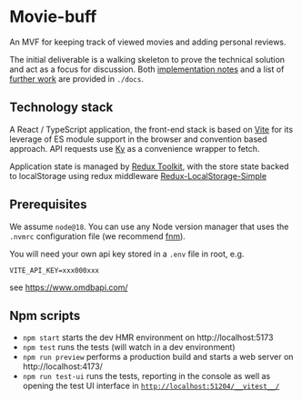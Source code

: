 # Movie-buff

An MVF for keeping track of viewed movies and adding personal reviews.

The initial deliverable is a walking skeleton to prove the technical solution and act as a focus for discussion. Both [implementation notes](docs/notes.md) and a list of [further work](docs/further-work.md) are provided in `./docs`.

## Technology stack

A React / TypeScript application, the front-end stack is based on [Vite](https://vitejs.dev/) for its leverage of ES module support in the browser and convention based approach. API requests use [Ky](https://github.com/sindresorhus/ky#readme) as a convenience wrapper to fetch.

Application state is managed by [Redux Toolkit](https://redux-toolkit.js.org/), with the store state backed to localStorage using redux middleware [Redux-LocalStorage-Simple](https://github.com/kilkelly/redux-localstorage-simple)

## Prerequisites

We assume `node@18`. You can use any Node version manager that uses the `.nvmrc` configuration file (we recommend [fnm](https://fnm.vercel.app/)).

You will need your own api key stored in a `.env` file in root, e.g.

```
VITE_API_KEY=xxx000xxx
```

see https://www.omdbapi.com/

## Npm scripts

- `npm start` starts the dev HMR environment on http://localhost:5173
- `npm test` runs the tests (will watch in a dev environment)
- `npm run preview` performs a production build and starts a web server on http://localhost:4173/
- `npm run test-ui` runs the tests, reporting in the console as well as opening the test UI interface in [`http://localhost:51204/__vitest__/`](http://localhost:51204/__vitest__/)
